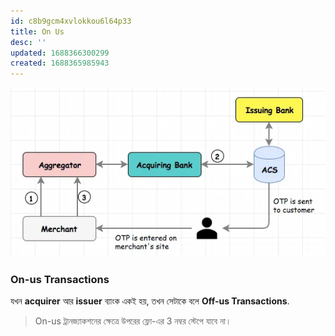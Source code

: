 ```yaml
---
id: c8b9gcm4xvlokkou6l64p33
title: On Us
desc: ''
updated: 1688366300299
created: 1688365985943
---
```

![off-us ট্রানজ্যাকশন ফ্লো](./assets/images/pay-flow.webp)

### On-us Transactions
যখন **acquirer** আর **issuer** ব্যাংক একই হয়, তখন সেটাকে বলে **Off-us Transactions**.

> On-us ট্রানজ্যাকশনের ক্ষেত্রে উপরের ফ্লো-এর 3 নম্বর স্টেপে যাবে না।


